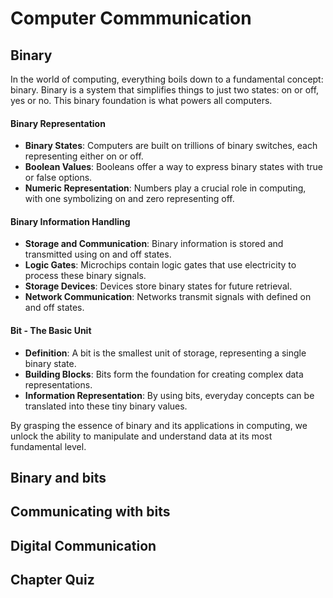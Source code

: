 # Computer Commmunication
## Binary
In the world of computing, everything boils down to a fundamental concept: binary. Binary is a system that simplifies things to just two states: on or off, yes or no. This binary foundation is what powers all computers.

#### Binary Representation
- **Binary States**: Computers are built on trillions of binary switches, each representing either on or off.
- **Boolean Values**: Booleans offer a way to express binary states with true or false options.
- **Numeric Representation**: Numbers play a crucial role in computing, with one symbolizing on and zero representing off.

#### Binary Information Handling
- **Storage and Communication**: Binary information is stored and transmitted using on and off states.
- **Logic Gates**: Microchips contain logic gates that use electricity to process these binary signals.
- **Storage Devices**: Devices store binary states for future retrieval.
- **Network Communication**: Networks transmit signals with defined on and off states.

#### Bit - The Basic Unit
- **Definition**: A bit is the smallest unit of storage, representing a single binary state.
- **Building Blocks**: Bits form the foundation for creating complex data representations.
- **Information Representation**: By using bits, everyday concepts can be translated into these tiny binary values.

By grasping the essence of binary and its applications in computing, we unlock the ability to manipulate and understand data at its most fundamental level.


## Binary and bits
## Communicating with bits
## Digital Communication
## Chapter Quiz